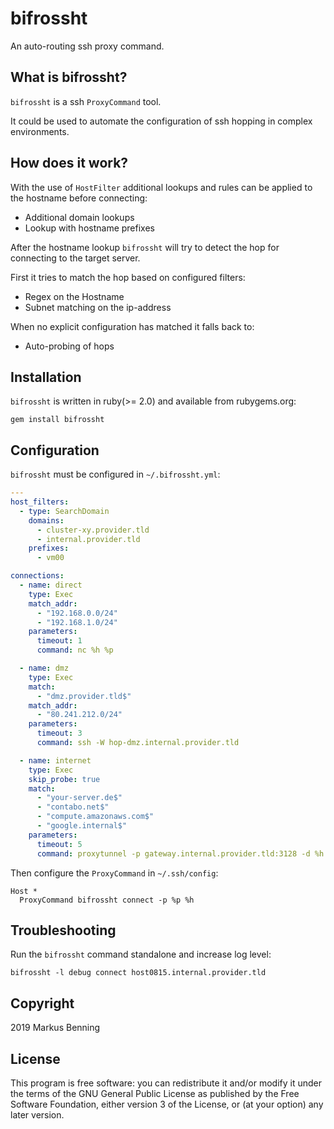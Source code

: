 # bifrossht

An auto-routing ssh proxy command.

## What is bifrossht?

`bifrossht` is a ssh `ProxyCommand` tool.

It could be used to automate the configuration of ssh hopping
in complex environments.

## How does it work?

With the use of `HostFilter` additional lookups and rules can be
applied to the hostname before connecting:

* Additional domain lookups
* Lookup with hostname prefixes

After the hostname lookup `bifrossht` will try to detect the hop
for connecting to the target server.

First it tries to match the hop based on configured filters:

* Regex on the Hostname
* Subnet matching on the ip-address

When no explicit configuration has matched it falls back to:

* Auto-probing of hops

## Installation

`bifrossht` is written in ruby(>= 2.0) and available from rubygems.org:

```
gem install bifrossht
```

## Configuration

`bifrossht` must be configured in `~/.bifrossht.yml`:

```yaml
---
host_filters:
  - type: SearchDomain
    domains:
      - cluster-xy.provider.tld
      - internal.provider.tld
    prefixes:
      - vm00

connections:
  - name: direct
    type: Exec
    match_addr:
      - "192.168.0.0/24"
      - "192.168.1.0/24"
    parameters:
      timeout: 1
      command: nc %h %p

  - name: dmz
    type: Exec
    match:
      - "dmz.provider.tld$"
    match_addr:
      - "80.241.212.0/24"
    parameters:
      timeout: 3
      command: ssh -W hop-dmz.internal.provider.tld

  - name: internet
    type: Exec
    skip_probe: true
    match:
      - "your-server.de$"
      - "contabo.net$"
      - "compute.amazonaws.com$"
      - "google.internal$"
    parameters:
      timeout: 5
      command: proxytunnel -p gateway.internal.provider.tld:3128 -d %h:%p
```

Then configure the `ProxyCommand` in `~/.ssh/config`:

```
Host *
  ProxyCommand bifrossht connect -p %p %h
```

## Troubleshooting

Run the `bifrossht` command standalone and increase log level:

```
bifrossht -l debug connect host0815.internal.provider.tld
```

## Copyright

2019 Markus Benning

## License

This program is free software: you can redistribute it and/or modify
it under the terms of the GNU General Public License as published by
the Free Software Foundation, either version 3 of the License, or
(at your option) any later version.

